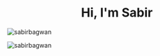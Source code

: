 <!-- ### Hi there, I'm Sabir! 👋 

<h1 align="center">Hi 👋, I'm Sabir Bagwan</h1>
<h3 align="center">A passionate Data Scientist from India</h3>

-->
<h1 align="center">Hi, I'm Sabir</h1>


<p><img align="center" src="https://github-readme-stats.vercel.app/api/top-langs?username=sabirbagwan&show_icons=true&locale=en&layout=compact" alt="sabirbagwan" />

</p>
<p><img align="center" src="https://github-readme-stats.vercel.app/api?username=sabirbagwan&show_icons=true&theme=transparent" alt="sabirbagwan" />



<!--
**sabirbagwan/sabirbagwan** is a ✨ _special_ ✨ repository because its `README.md` (this file) appears on your GitHub profile.

<p><img align="center"> 
![Sabir's Most used Languages](https://github-readme-stats.vercel.app/api/top-langs?username=sabirbagwan&show_icons=true&locale=en&layout=compact)
![Sabir's GitHub stats](https://github-readme-stats.vercel.app/api?username=sabirbagwan&show_icons=true&theme=transparent)
</p>
![Sabir's GitHub stats](https://github-readme-stats.vercel.app/api?username=sabirbagwan&show_icons=true&theme=transparent)



Here are some ideas to get you started:

- 🔭 I’m currently working on Python and Related Stuff

- 🌱 I’m currently learning Deep Learnin
- 👯 I’m looking to collaborate on Machine Learning
- 🤔 I’m looking for help with ...
- 💬 Ask me about ...
- 📫 How to reach me: ...
- 😄 Pronouns: ...
- ⚡ Fun fact: ...
-->

